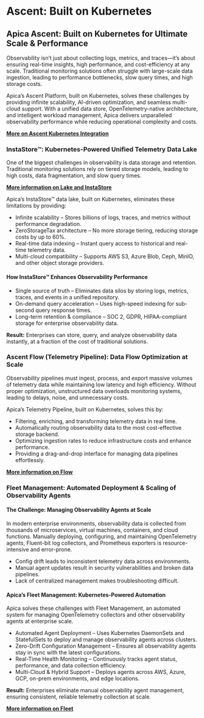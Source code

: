 # Ascent: Built on Kubernetes

## Apica Ascent: Built on Kubernetes for Ultimate Scale & Performance

Observability isn’t just about collecting logs, metrics, and traces—it’s about ensuring real-time insights, high performance, and cost-efficiency at any scale. Traditional monitoring solutions often struggle with large-scale data ingestion, leading to performance bottlenecks, slow query times, and high storage costs.

Apica’s Ascent Platform, built on Kubernetes, solves these challenges by providing infinite scalability, AI-driven optimization, and seamless multi-cloud support. With a unified data store, OpenTelemetry-native architecture, and intelligent workload management, Apica delivers unparalleled observability performance while reducing operational complexity and costs.

[**More on Ascent Kubernetes Integration**](../integrations/list-of-integrations/kubernetes.md)

### InstaStore™: Kubernetes-Powered Unified Telemetry Data Lake

One of the biggest challenges in observability is data storage and retention. Traditional monitoring solutions rely on tiered storage models, leading to high costs, data fragmentation, and slow query times.

[**More information on Lake and InstaStore**](../lake/lake-powered-by-instastore-tm.md)

Apica’s InstaStore™ data lake, built on Kubernetes, eliminates these limitations by providing:

* Infinite scalability – Stores billions of logs, traces, and metrics without performance degradation.
* ZeroStorageTax architecture – No more storage tiering, reducing storage costs by up to 60%.
* Real-time data indexing – Instant query access to historical and real-time telemetry data.
* Multi-cloud compatibility – Supports AWS S3, Azure Blob, Ceph, MinIO, and other object storage providers.

#### How InstaStore™ Enhances Observability Performance

* Single source of truth – Eliminates data silos by storing logs, metrics, traces, and events in a unified repository.
* On-demand query acceleration – Uses high-speed indexing for sub-second query response times.
* Long-term retention & compliance – SOC 2, GDPR, HIPAA-compliant storage for enterprise observability data.

**Result:** Enterprises can store, query, and analyze observability data instantly, at a fraction of the cost of traditional solutions.

### Ascent Flow (Telemetry Pipeline): Data Flow Optimization at Scale

Observability pipelines must ingest, process, and export massive volumes of telemetry data while maintaining low latency and high efficiency. Without proper optimization, unstructured data overloads monitoring systems, leading to delays, noise, and unnecessary costs.

Apica’s Telemetry Pipeline, built on Kubernetes, solves this by:

* Filtering, enriching, and transforming telemetry data in real time.
* Automatically routing observability data to the most cost-effective storage backend.
* Optimizing ingestion rates to reduce infrastructure costs and enhance performance.
* Providing a drag-and-drop interface for managing data pipelines effortlessly.

[**More information on Flow**](../flow/overview.md)

### Fleet Management: Automated Deployment & Scaling of Observability Agents

#### The Challenge: Managing Observability Agents at Scale

In modern enterprise environments, observability data is collected from thousands of microservices, virtual machines, containers, and cloud functions. Manually deploying, configuring, and maintaining OpenTelemetry agents, Fluent-bit log collectors, and Prometheus exporters is resource-intensive and error-prone.

* Config drift leads to inconsistent telemetry data across environments.
* Manual agent updates result in security vulnerabilities and broken data pipelines.
* Lack of centralized management makes troubleshooting difficult.

#### Apica’s Fleet Management: Kubernetes-Powered Automation

Apica solves these challenges with Fleet Management, an automated system for managing OpenTelemetry collectors and other observability agents at enterprise scale.

* Automated Agent Deployment – Uses Kubernetes DaemonSets and StatefulSets to deploy and manage observability agents across clusters.
* Zero-Drift Configuration Management – Ensures all observability agents stay in sync with the latest configurations.
* Real-Time Health Monitoring – Continuously tracks agent status, performance, and data collection efficiency.
* Multi-Cloud & Hybrid Support – Deploys agents across AWS, Azure, GCP, on-prem environments, and edge locations.

**Result:** Enterprises eliminate manual observability agent management, ensuring consistent, reliable telemetry collection at scale.

[**More information on Fleet**](../fleet-management/overview.md)
